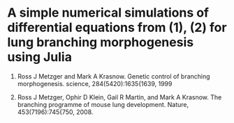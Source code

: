 # A simple numerical simulations of differential equations from (1), (2) for lung branching morphogenesis using Julia

1. Ross J Metzger and Mark A Krasnow. Genetic control of branching morphogenesis. science, 284(5420):1635{1639, 1999

2. Ross J Metzger, Ophir D Klein, Gail R Martin, and Mark A Krasnow. The branching programme of mouse lung development. Nature, 453(7196):745{750, 2008.
